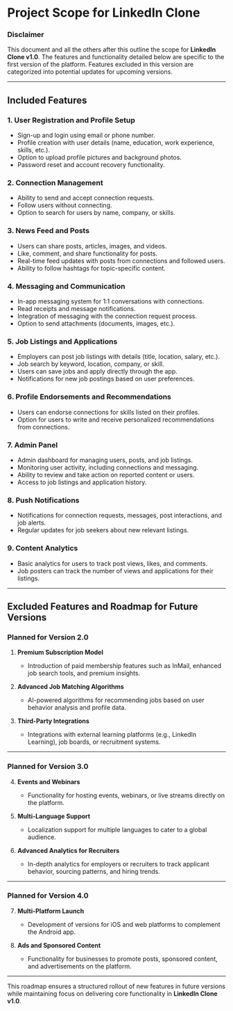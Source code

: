 # Project Scope for LinkedIn Clone  

### Disclaimer  
This document and all the others after this outline the scope for **LinkedIn Clone v1.0**. The features and functionality detailed below are specific to the first version of the platform. Features excluded in this version are categorized into potential updates for upcoming versions.  

---

## **Included Features**  

### **1. User Registration and Profile Setup**  
- Sign-up and login using email or phone number.  
- Profile creation with user details (name, education, work experience, skills, etc.).  
- Option to upload profile pictures and background photos.  
- Password reset and account recovery functionality.  

### **2. Connection Management**  
- Ability to send and accept connection requests.  
- Follow users without connecting.  
- Option to search for users by name, company, or skills.  

### **3. News Feed and Posts**  
- Users can share posts, articles, images, and videos.  
- Like, comment, and share functionality for posts.  
- Real-time feed updates with posts from connections and followed users.  
- Ability to follow hashtags for topic-specific content.  

### **4. Messaging and Communication**  
- In-app messaging system for 1:1 conversations with connections.  
- Read receipts and message notifications.  
- Integration of messaging with the connection request process.  
- Option to send attachments (documents, images, etc.).  

### **5. Job Listings and Applications**  
- Employers can post job listings with details (title, location, salary, etc.).  
- Job search by keyword, location, company, or skill.  
- Users can save jobs and apply directly through the app.  
- Notifications for new job postings based on user preferences.  

### **6. Profile Endorsements and Recommendations**  
- Users can endorse connections for skills listed on their profiles.  
- Option for users to write and receive personalized recommendations from connections.  

### **7. Admin Panel**  
- Admin dashboard for managing users, posts, and job listings.  
- Monitoring user activity, including connections and messaging.  
- Ability to review and take action on reported content or users.  
- Access to job listings and application history.  

### **8. Push Notifications**  
- Notifications for connection requests, messages, post interactions, and job alerts.  
- Regular updates for job seekers about new relevant listings.  

### **9. Content Analytics**  
- Basic analytics for users to track post views, likes, and comments.  
- Job posters can track the number of views and applications for their listings.  

---

## **Excluded Features and Roadmap for Future Versions**  

### **Planned for Version 2.0**  
1. **Premium Subscription Model**  
   - Introduction of paid membership features such as InMail, enhanced job search tools, and premium insights.  

2. **Advanced Job Matching Algorithms**  
   - AI-powered algorithms for recommending jobs based on user behavior analysis and profile data.  

3. **Third-Party Integrations**  
   - Integrations with external learning platforms (e.g., LinkedIn Learning), job boards, or recruitment systems.  

---

### **Planned for Version 3.0**  
4. **Events and Webinars**  
   - Functionality for hosting events, webinars, or live streams directly on the platform.  

5. **Multi-Language Support**  
   - Localization support for multiple languages to cater to a global audience.  

6. **Advanced Analytics for Recruiters**  
   - In-depth analytics for employers or recruiters to track applicant behavior, sourcing patterns, and hiring trends.  

---

### **Planned for Version 4.0**  
7. **Multi-Platform Launch**  
   - Development of versions for iOS and web platforms to complement the Android app.  

8. **Ads and Sponsored Content**  
   - Functionality for businesses to promote posts, sponsored content, and advertisements on the platform.  

---  

This roadmap ensures a structured rollout of new features in future versions while maintaining focus on delivering core functionality in **LinkedIn Clone v1.0**.  
